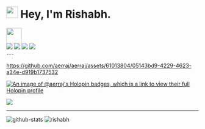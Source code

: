 


<h1><img src="https://emojis.slackmojis.com/emojis/images/1531849430/4246/blob-sunglasses.gif?1531849430" width="30"/> <span> Hey, I'm Rishabh. </span> </h1>
<img src="https://readme-typing-svg.herokuapp.com?vCenter=true&width=500&lines=Student+Developer+and+Engineer;" height="40"/>
<div>
<a href="mailto:rraj09102002@gmail.com">
<img src="https://img.shields.io/badge/-rraj09102002@gmail.com-7B83EB?&style=for-the-badge&logo=Gmail&logoColor=white" ></a>  <a  href="https://www.instagram.com/raj.rishabhh/">   <img src="https://img.shields.io/badge/@aerraj_-%23E4405F.svg?&style=for-the-badge&logo=instagram&logoColor=white"></a>  <a href="https://www.linkedin.com/in/rishabh-raj-1235771a2/"><img src="https://img.shields.io/badge/Rishabh-%230077B5.svg?&style=for-the-badge&logo=linkedin&logoColor=white" ></a> 
<img src="https://komarev.com/ghpvc/?username=aerraj&color=brightgreen&style=for-the-badge" > </img>

</div>
---




https://github.com/aerraj/aerraj/assets/61013804/05143bd9-4229-4623-a34e-d919b1737532

[![An image of @aerraj's Holopin badges, which is a link to view their full Holopin profile](https://holopin.me/aerraj)](https://holopin.io/@aerraj)

<p> 
    <img src="https://media.githubusercontent.com/media/janleigh/wallpapers/master/Anime/dualchrome-crane.png">
</p>

<!---
aerraj/aerraj is a ✨ special ✨ repository because its `README.md` (this file) appears on your GitHub prof

https://github.com/aerraj/aerraj/assets/61013804/da0709b9-2d9c-4fbb-9a11-84d80c4acc20

ile.
You can click the Preview link to take a look at your changes.
--->

---
<p><img  src="https://github-readme-streak-stats.herokuapp.com/?user=aerraj&theme=dark&theme=vue-dark" alt="github-stats">    
        <img src="https://github-readme-stats.vercel.app/api/top-langs?username=aerraj&show_icons=true&locale=en&layout=compact" alt="rishabh" /></p>


